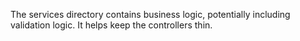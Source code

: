 The services directory contains business logic, potentially including validation logic. It helps keep the controllers thin.